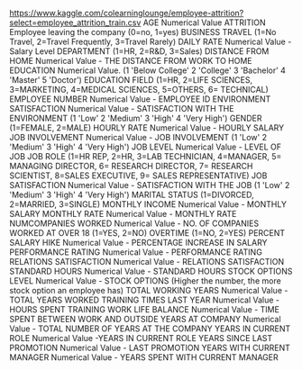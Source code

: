 https://www.kaggle.com/colearninglounge/employee-attrition?select=employee_attrition_train.csv
AGE Numerical Value
ATTRITION Employee leaving the company (0=no, 1=yes)
BUSINESS TRAVEL (1=No Travel, 2=Travel Frequently, 3=Travel Rarely)
DAILY RATE Numerical Value - Salary Level
DEPARTMENT (1=HR, 2=R&D, 3=Sales)
DISTANCE FROM HOME Numerical Value - THE DISTANCE FROM WORK TO HOME
EDUCATION Numerical Value. (1 'Below College' 2 'College' 3 'Bachelor' 4 'Master' 5 'Doctor')
EDUCATION FIELD (1=HR, 2=LIFE SCIENCES, 3=MARKETING, 4=MEDICAL SCIENCES, 5=OTHERS, 6= TECHNICAL)
EMPLOYEE NUMBER Numerical Value - EMPLOYEE ID
ENVIRONMENT SATISFACTION Numerical Value - SATISFACTION WITH THE ENVIRONMENT (1 'Low' 2 'Medium' 3 'High' 4 'Very High')
GENDER (1=FEMALE, 2=MALE)
HOURLY RATE Numerical Value - HOURLY SALARY
JOB INVOLVEMENT Numerical Value - JOB INVOLVEMENT (1 'Low' 2 'Medium' 3 'High' 4 'Very High')
JOB LEVEL Numerical Value - LEVEL OF JOB
JOB ROLE (1=HR REP, 2=HR, 3=LAB TECHNICIAN, 4=MANAGER, 5= MANAGING DIRECTOR, 6= RESEARCH DIRECTOR, 7= RESEARCH SCIENTIST, 8=SALES EXECUTIVE, 9= SALES REPRESENTATIVE)
JOB SATISFACTION Numerical Value - SATISFACTION WITH THE JOB (1 'Low' 2 'Medium' 3 'High' 4 'Very High')
MARITAL STATUS (1=DIVORCED, 2=MARRIED, 3=SINGLE)
MONTHLY INCOME Numerical Value - MONTHLY SALARY
MONTHLY RATE Numerical Value - MONTHLY RATE
NUMCOMPANIES WORKED Numerical Value - NO. OF COMPANIES WORKED AT
OVER 18 (1=YES, 2=NO)
OVERTIME (1=NO, 2=YES)
PERCENT SALARY HIKE Numerical Value - PERCENTAGE INCREASE IN SALARY
PERFORMANCE RATING Numerical Value - PERFORMANCE RATING
RELATIONS SATISFACTION Numerical Value - RELATIONS SATISFACTION
STANDARD HOURS Numerical Value - STANDARD HOURS
STOCK OPTIONS LEVEL Numerical Value - STOCK OPTIONS (Higher the number, the more stock option an employee has)
TOTAL WORKING YEARS Numerical Value - TOTAL YEARS WORKED
TRAINING TIMES LAST YEAR Numerical Value - HOURS SPENT TRAINING
WORK LIFE BALANCE Numerical Value - TIME SPENT BETWEEN WORK AND OUTSIDE
YEARS AT COMPANY Numerical Value - TOTAL NUMBER OF YEARS AT THE COMPANY
YEARS IN CURRENT ROLE Numerical Value -YEARS IN CURRENT ROLE
YEARS SINCE LAST PROMOTION Numerical Value - LAST PROMOTION
YEARS WITH CURRENT MANAGER Numerical Value - YEARS SPENT WITH CURRENT MANAGER
